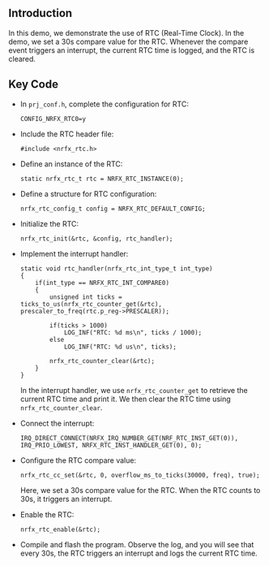 ## Introduction
In this demo, we demonstrate the use of RTC (Real-Time Clock). In the demo, we set a 30s compare value for the RTC. Whenever the compare event triggers an interrupt, the current RTC time is logged, and the RTC is cleared.

## Key Code
* In `prj_conf.h`, complete the configuration for RTC:
    ```
    CONFIG_NRFX_RTC0=y
    ```

* Include the RTC header file:
    ```
    #include <nrfx_rtc.h>
    ```

* Define an instance of the RTC:
    ```
    static nrfx_rtc_t rtc = NRFX_RTC_INSTANCE(0);
    ```

* Define a structure for RTC configuration:
    ```
    nrfx_rtc_config_t config = NRFX_RTC_DEFAULT_CONFIG;
    ```

* Initialize the RTC:
    ```
    nrfx_rtc_init(&rtc, &config, rtc_handler);
    ```

* Implement the interrupt handler:
    ```
    static void rtc_handler(nrfx_rtc_int_type_t int_type)
    {
        if(int_type == NRFX_RTC_INT_COMPARE0)
        {
            unsigned int ticks =  ticks_to_us(nrfx_rtc_counter_get(&rtc), prescaler_to_freq(rtc.p_reg->PRESCALER));
            
            if(ticks > 1000)
                LOG_INF("RTC: %d ms\n", ticks / 1000);
            else
                LOG_INF("RTC: %d us\n", ticks);

            nrfx_rtc_counter_clear(&rtc);
        }
    }
    ```
    In the interrupt handler, we use `nrfx_rtc_counter_get` to retrieve the current RTC time and print it. We then clear the RTC time using `nrfx_rtc_counter_clear`.

* Connect the interrupt:
    ```
    IRQ_DIRECT_CONNECT(NRFX_IRQ_NUMBER_GET(NRF_RTC_INST_GET(0)), IRQ_PRIO_LOWEST, NRFX_RTC_INST_HANDLER_GET(0), 0);
    ```

* Configure the RTC compare value:
    ```
    nrfx_rtc_cc_set(&rtc, 0, overflow_ms_to_ticks(30000, freq), true);
    ```
    Here, we set a 30s compare value for the RTC. When the RTC counts to 30s, it triggers an interrupt.

* Enable the RTC:
    ```
    nrfx_rtc_enable(&rtc);
    ```

* Compile and flash the program. Observe the log, and you will see that every 30s, the RTC triggers an interrupt and logs the current RTC time.